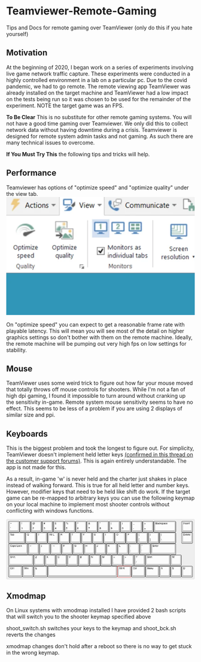 # Teamviewer-Remote-Gaming
Tips and Docs for remote gaming over TeamViewer (only do this if you hate yourself) 

## Motivation
At the beginning of 2020, I began work on a series of experiments involving live game network traffic capture. These experiments were conducted in a highly controlled environment in a lab on a particular pc. Due to the covid pandemic, we had to go remote. The remote viewing app TeamViewer was already installed on the target machine and TeamViewer had a low impact on the tests being run so it was chosen to be used for the remainder of the experiment. NOTE the target game was an FPS.

**To Be Clear** This is no substitute for other remote gaming systems. You will not have a good time gaming over Teamviewer. We only did this to collect network data without having downtime during a crisis. Teamviewer is designed for remote system admin tasks and not gaming. As such there are many technical issues to overcome.

**If You Must Try This** the following tips and tricks will help. 

## Performance

Teamviewer has options of "optimize speed" and "optimize quality" under the view tab.![](teamviewer_optimize.png) 

On "optimize speed" you can expect to get a reasonable frame rate with playable latency. This will mean you will see most of the detail on higher graphics settings so don't bother with them on the remote machine. Ideally, the remote machine will be pumping out very high fps on low settings for stability.

## Mouse
TeamViewer uses some weird trick to figure out how far your mouse moved that totally throws off mouse controls for shooters. While I'm not a fan of high dpi gaming, I found it impossible to turn around without cranking up the sensitivity in-game. Remote system mouse sensitivity seems to have no effect. This seems to be less of a problem if you are using 2 displays of similar size and ppi.

## Keyboards
This is the biggest problem and took the longest to figure out. For simplicity, TeamViewer doesn't implement held letter keys [(confirmed in this thread on the customer support forums)](https://community.teamviewer.com/English/discussion/6465/key-press-delays-wasd-for-example). This is again entirely understandable. The app is not made for this.

As a result, in-game 'w' is never held and the charter just shakes in place instead of walking forward. This is true for all held letter and number keys. However, modifier keys that need to be held like shift do work. If the target game can be re-mapped to arbitrary keys you can use the following keymap on your local machine to implement most shooter controls without conflicting with windows functions.

![](keyboard-layout.png)



## Xmodmap

On Linux systems with xmodmap installed I have provided 2 bash scripts that will switch you to the shooter keymap specified above

shoot_switch.sh switches your keys to the keymap and shoot_bck.sh reverts the changes

xmodmap changes don't hold after a reboot so there is no way to get stuck in the wrong keymap.